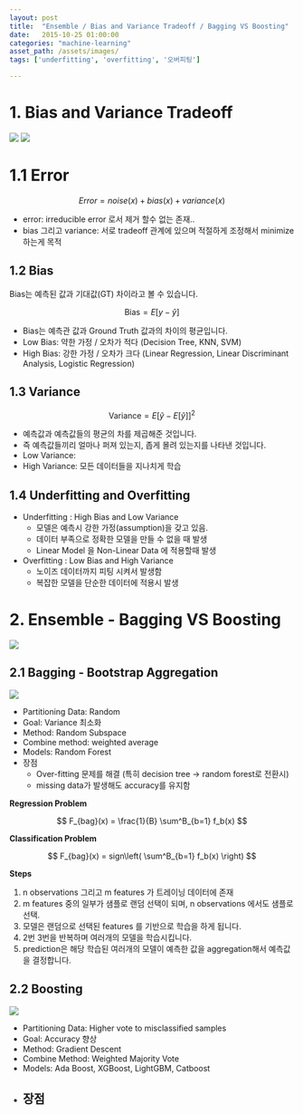 ```yaml
---
layout: post 
title:  "Ensemble / Bias and Variance Tradeoff / Bagging VS Boosting"
date:   2015-10-25 01:00:00 
categories: "machine-learning"
asset_path: /assets/images/ 
tags: ['underfitting', 'overfitting', '오버피팅']

---
```


# 1. Bias and Variance Tradeoff

<img src="{{ page.asset_path }}underfit_right_overfit.png" class="img-responsive img-rounded img-fluid center">

<img src="{{ page.asset_path }}bias_variance_tradeoff.jpeg" class="img-responsive img-rounded img-fluid center">


# 1.1 Error

$$ Error = noise(x) + bias(x) + variance(x) $$

- error: irreducible error 로서 제거 할수 없는 존재..
- bias 그리고 variance: 서로 tradeoff 관계에 있으며 적절하게 조정해서 minimize 하는게 목적



## 1.2 Bias 

Bias는 예측된 값과 기대값(GT) 차이라고 볼 수 있습니다. 


$$ \text{Bias} = E[y - \hat{y}] $$

 - Bias는 예측관 값과 Ground Truth 값과의 차이의 평균입니다.
 - Low Bias: 약한 가정 / 오차가 적다 (Decision Tree, KNN, SVM)
 - High Bias: 강한 가정 / 오차가 크다 (Linear Regression, Linear Discriminant Analysis, Logistic Regression)


## 1.3 Variance 

$$ \text{Variance} = E \left[ \hat{y} - E[\hat{y}] \right]^2  $$

 - 예측값과 예측값들의 평균의 차를 제곱해준 것입니다. 
 - 즉 예측값들끼리 얼마나 퍼져 있는지, 좁게 몰려 있는지를 나타낸 것입니다.
 - Low Variance: 
 - High Variance: 모든 데이터들을 지나치게 학습
 



## 1.4 Underfitting and Overfitting

 - Underfitting : High Bias and Low Variance
     - 모델은 예측시 강한 가정(assumption)을 갖고 있음. 
     - 데이터 부족으로 정확한 모델을 만들 수 없을 때 발생
     - Linear Model 을 Non-Linear Data 에 적용할때 발생
 - Overfitting : Low Bias and High Variance 
     - 노이즈 데이터까지 피팅 시켜서 발생함
     - 복잡한 모델을 단순한 데이터에 적용시 발생


# 2. Ensemble - Bagging VS Boosting

<img src="{{ page.asset_path }}ensemble_methods.png" class="img-responsive img-rounded img-fluid center">

## 2.1 Bagging - Bootstrap Aggregation 

<img src="{{ page.asset_path }}bagging_in_detail.jpeg" class="img-responsive img-rounded img-fluid center">

 - Partitioning Data: Random 
 - Goal: Variance 최소화
 - Method: Random Subspace
 - Combine method: weighted average 
 - Models: Random Forest
 - 장점
   - Over-fitting 문제를 해결 (특히 decision tree -> random forest로 전환시)
   - missing data가 발생해도 accuracy를 유지함


**Regression Problem** 

$$ F_{bag}(x) = \frac{1}{B} \sum^B_{b=1} f_b(x) $$

**Classification Problem**

$$ F_{bag}(x) = sign\left( \sum^B_{b=1} f_b(x) \right)  $$


**Steps**

1. n observations 그리고 m features 가 트레이닝 데이터에 존재
2. m features 중의 일부가 샘플로 랜덤 선택이 되며, n observations 에서도 샘플로 선택.
3. 모델은 랜덤으로 선택된 features 를 기반으로 학습을 하게 됩니다. 
4. 2번 3번을 반복하며 여러개의 모델을 학습시킵니다. 
5. prediction은 해당 학습된 여러개의 모델이 예측한 값을 aggregation해서 예측값을 결정합니다. 



## 2.2 Boosting 

<img src="{{ page.asset_path }}boosted_trees_process.png" class="img-responsive img-rounded img-fluid center">

 - Partitioning Data: Higher vote to misclassified samples 
 - Goal: Accuracy 향상
 - Method: Gradient Descent 
 - Combine Method: Weighted Majority Vote 
 - Models: Ada Boost, XGBoost, LightGBM, Catboost
 - 장점
   - 